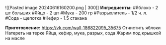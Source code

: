 ![[Pasted image 20240616160200.png | 300]]
**Ингредиенты:**
#Яблоко - 2 шт больших
#Яйцо - 2 шт
#Мука - 200 гр
#Разрыхлитель - 1/2 ч. л.
#Сода - щепотка
#Кефир - 1.5 стакана

**Приготовление:**
https://vk.com/wall-186822095_35675
Отчистить яблоки
Натереть на терке
Яйца, кефир, мука, разрых, сода
Жарим под крышкой на масле